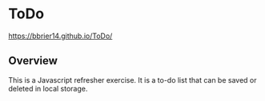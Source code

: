 # ToDo
https://bbrier14.github.io/ToDo/
## Overview
This is a Javascript refresher exercise. It is a to-do list that can be saved or deleted in local storage. 

